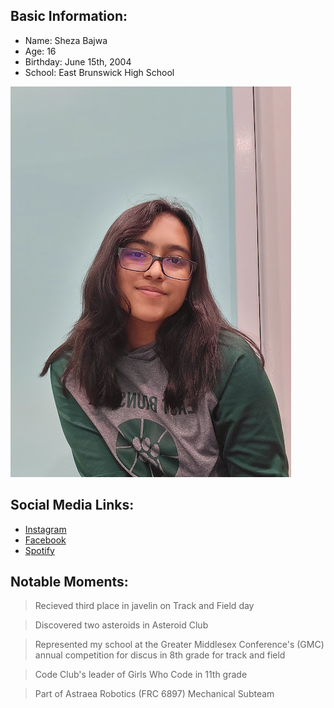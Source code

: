 ## **Basic Information:**
- Name: Sheza Bajwa
- Age: 16
- Birthday: June 15th, 2004
- School: East Brunswick High School

![Picture of Sheza](20211118_233326_2.jpg)

## **Social Media Links:**
- [Instagram](https://www.instagram.com/sheza.36/)
- [Facebook](https://www.facebook.com/sheza.bajwa.31/)
- [Spotify](https://open.spotify.com/user/sheza.bajwa?si=b9e0b2a4de2f474b)

## **Notable Moments:**
>Recieved third place in javelin on Track and Field day

>Discovered two asteroids in Asteroid Club

>Represented my school at the Greater Middlesex Conference's (GMC) annual competition for discus in 8th grade for track and field

>Code Club's leader of Girls Who Code in 11th grade

>Part of Astraea Robotics (FRC 6897) Mechanical Subteam
